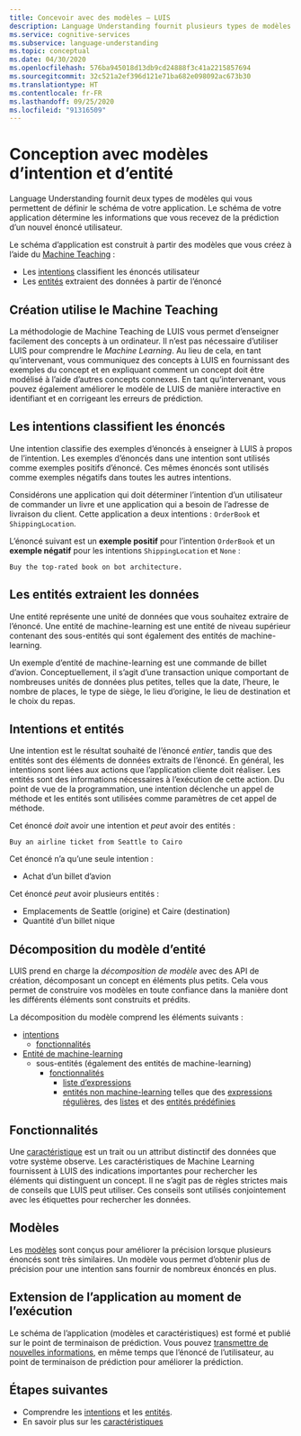 ```yaml
---
title: Concevoir avec des modèles – LUIS
description: Language Understanding fournit plusieurs types de modèles. Certains modèles peuvent être utilisés de plusieurs manières.
ms.service: cognitive-services
ms.subservice: language-understanding
ms.topic: conceptual
ms.date: 04/30/2020
ms.openlocfilehash: 576ba945018d13db9cd24888f3c41a2215857694
ms.sourcegitcommit: 32c521a2ef396d121e71ba682e098092ac673b30
ms.translationtype: HT
ms.contentlocale: fr-FR
ms.lasthandoff: 09/25/2020
ms.locfileid: "91316509"
---
```

# <a name="design-with-intent-and-entity-models"></a>Conception avec modèles d’intention et d’entité

Language Understanding fournit deux types de modèles qui vous permettent de définir le schéma de votre application. Le schéma de votre application détermine les informations que vous recevez de la prédiction d’un nouvel énoncé utilisateur.

Le schéma d’application est construit à partir des modèles que vous créez à l’aide du [Machine Teaching](#authoring-uses-machine-teaching) :
* Les [intentions](#intents-classify-utterances) classifient les énoncés utilisateur
* Les [entités](#entities-extract-data) extraient des données à partir de l’énoncé

## <a name="authoring-uses-machine-teaching"></a>Création utilise le Machine Teaching

La méthodologie de Machine Teaching de LUIS vous permet d’enseigner facilement des concepts à un ordinateur. Il n’est pas nécessaire d’utiliser LUIS pour comprendre le _Machine Learning_. Au lieu de cela, en tant qu’intervenant, vous communiquez des concepts à LUIS en fournissant des exemples du concept et en expliquant comment un concept doit être modélisé à l’aide d’autres concepts connexes. En tant qu’intervenant, vous pouvez également améliorer le modèle de LUIS de manière interactive en identifiant et en corrigeant les erreurs de prédiction.

<a name="v3-authoring-model-decomposition"></a>

## <a name="intents-classify-utterances"></a>Les intentions classifient les énoncés

Une intention classifie des exemples d’énoncés à enseigner à LUIS à propos de l’intention. Les exemples d’énoncés dans une intention sont utilisés comme exemples positifs d’énoncé. Ces mêmes énoncés sont utilisés comme exemples négatifs dans toutes les autres intentions.

Considérons une application qui doit déterminer l’intention d’un utilisateur de commander un livre et une application qui a besoin de l’adresse de livraison du client. Cette application a deux intentions : `OrderBook` et `ShippingLocation`.

L’énoncé suivant est un **exemple positif** pour l’intention `OrderBook` et un **exemple négatif** pour les intentions `ShippingLocation` et `None` :

`Buy the top-rated book on bot architecture.`

## <a name="entities-extract-data"></a>Les entités extraient les données

Une entité représente une unité de données que vous souhaitez extraire de l’énoncé. Une entité de machine-learning est une entité de niveau supérieur contenant des sous-entités qui sont également des entités de machine-learning.

Un exemple d’entité de machine-learning est une commande de billet d’avion. Conceptuellement, il s’agit d’une transaction unique comportant de nombreuses unités de données plus petites, telles que la date, l’heure, le nombre de places, le type de siège, le lieu d’origine, le lieu de destination et le choix du repas.

## <a name="intents-versus-entities"></a>Intentions et entités

Une intention est le résultat souhaité de l’énoncé _entier_, tandis que des entités sont des éléments de données extraits de l’énoncé. En général, les intentions sont liées aux actions que l’application cliente doit réaliser. Les entités sont des informations nécessaires à l’exécution de cette action. Du point de vue de la programmation, une intention déclenche un appel de méthode et les entités sont utilisées comme paramètres de cet appel de méthode.

Cet énoncé _doit_ avoir une intention et _peut_ avoir des entités :

`Buy an airline ticket from Seattle to Cairo`

Cet énoncé n’a qu’une seule intention :

* Achat d’un billet d’avion

Cet énoncé _peut_ avoir plusieurs entités :

* Emplacements de Seattle (origine) et Caire (destination)
* Quantité d’un billet nique

## <a name="entity-model-decomposition"></a>Décomposition du modèle d’entité

LUIS prend en charge la _décomposition de modèle_ avec des API de création, décomposant un concept en éléments plus petits. Cela vous permet de construire vos modèles en toute confiance dans la manière dont les différents éléments sont construits et prédits.

La décomposition du modèle comprend les éléments suivants :

* [intentions](#intents-classify-utterances)
    * [fonctionnalités](#features)
* [Entité de machine-learning](reference-entity-machine-learned-entity.md)
    * sous-entités (également des entités de machine-learning)
        * [fonctionnalités](#features)
            * [liste d’expressions](luis-concept-feature.md)
            * [entités non machine-learning](luis-concept-feature.md) telles que des [expressions régulières](reference-entity-regular-expression.md), des [listes](reference-entity-list.md) et des [entités prédéfinies](luis-reference-prebuilt-entities.md)

<a name="entities-extract-data"></a>
<a name="machine-learned-entities"></a>

## <a name="features"></a>Fonctionnalités

Une [caractéristique](luis-concept-feature.md) est un trait ou un attribut distinctif des données que votre système observe. Les caractéristiques de Machine Learning fournissent à LUIS des indications importantes pour rechercher les éléments qui distinguent un concept. Il ne s’agit pas de règles strictes mais de conseils que LUIS peut utiliser. Ces conseils sont utilisés conjointement avec les étiquettes pour rechercher les données.

## <a name="patterns"></a>Modèles

Les [modèles](luis-concept-patterns.md) sont conçus pour améliorer la précision lorsque plusieurs énoncés sont très similaires. Un modèle vous permet d’obtenir plus de précision pour une intention sans fournir de nombreux énoncés en plus.

## <a name="extending-the-app-at-runtime"></a>Extension de l’application au moment de l’exécution

Le schéma de l’application (modèles et caractéristiques) est formé et publié sur le point de terminaison de prédiction. Vous pouvez [transmettre de nouvelles informations](schema-change-prediction-runtime.md), en même temps que l’énoncé de l’utilisateur, au point de terminaison de prédiction pour améliorer la prédiction.

## <a name="next-steps"></a>Étapes suivantes

* Comprendre les [intentions](luis-concept-intent.md) et les [entités](luis-concept-entity-types.md).
* En savoir plus sur les [caractéristiques](luis-concept-feature.md)
